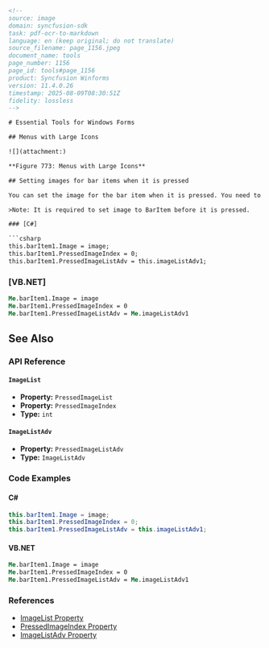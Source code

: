 ```html
<!-- 
source: image
domain: syncfusion-sdk
task: pdf-ocr-to-markdown
language: en (keep original; do not translate)
source_filename: page_1156.jpeg
document_name: tools
page_number: 1156
page_id: tools#page_1156
product: Syncfusion Winforms
version: 11.4.0.26
timestamp: 2025-08-09T08:30:51Z
fidelity: lossless
-->

# Essential Tools for Windows Forms

## Menus with Large Icons

![](attachment:)

**Figure 773: Menus with Large Icons**

## Setting images for bar items when it is pressed

You can set the image for the bar item when it is pressed. You need to associate the corresponding ImageList to the `PressedImageList` property of bar item and you can set the image index using `PressedImageIndex` property. Similarly you can associate `ImageListAdv` with `PressedImageListAdv` property.

>Note: It is required to set image to BarItem before it is pressed.

### [C#]

```csharp
this.barItem1.Image = image;
this.barItem1.PressedImageIndex = 0;
this.barItem1.PressedImageListAdv = this.imageListAdv1;
```

### [VB.NET]

```vb
Me.barItem1.Image = image
Me.barItem1.PressedImageIndex = 0
Me.barItem1.PressedImageListAdv = Me.imageListAdv1
```

## See Also

### API Reference

#### `ImageList`
- **Property:** `PressedImageList`
- **Property:** `PressedImageIndex`
- **Type:** `int`

#### `ImageListAdv`
- **Property:** `PressedImageListAdv`
- **Type:** `ImageListAdv`

### Code Examples

#### C#
```csharp
this.barItem1.Image = image;
this.barItem1.PressedImageIndex = 0;
this.barItem1.PressedImageListAdv = this.imageListAdv1;
```

#### VB.NET
```vb
Me.barItem1.Image = image
Me.barItem1.PressedImageIndex = 0
Me.barItem1.PressedImageListAdv = Me.imageListAdv1
```

### References

- [ImageList Property](#)
- [PressedImageIndex Property](#)
- [ImageListAdv Property](#)

<!-- tags: Syncfusion Winforms, BarItem, ImageList, PressedImageList, PressedImageIndex, PressedImageListAdv -->
```